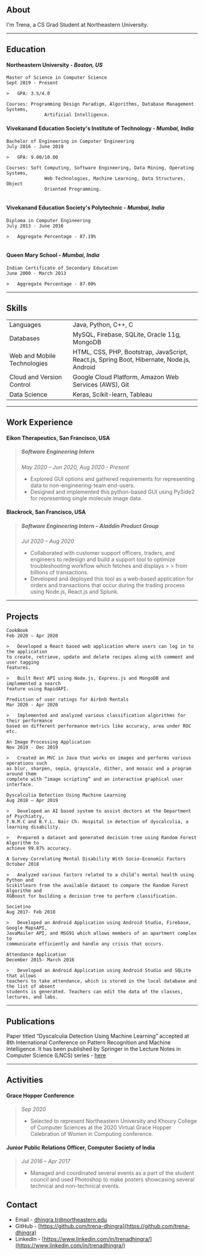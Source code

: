 ## About

I'm Trena, a CS Grad Student at Northeastern University.

* * *

## Education

#### **Northeastern University** - _Boston, US_ 

```
Master of Science in Computer Science                                          Sept 2019 - Present 

>   GPA: 3.5/4.0

Courses: Programming Design Paradigm, Algorithms, Database Management Systems,
              Artificial Intelligence.                                                             
```
#### **Vivekanand Education Society's Institute of Technology** - _Mumbai, India_

```
Bachelor of Engineering in Computer Engineering                         July 2016 - June 2019 

>   GPA: 9.00/10.00

Courses: Soft Computing, Software Engineering, Data Mining, Operating Systems,
              Web Technologies, Machine Learning, Data Structures, Object 
              Oriented Programming.
                                                             
```

#### **Vivekanand Education Society's Polytechnic** - _Mumbai, India_

```
Diploma in Computer Engineering                                                  July 2013 - June 2016

>   Aggregate Percentage - 87.19%
                                                           
```

#### **Queen Mary School** - _Mumbai, India_

```
Indian Certificate of Secondary Education                                   June 2000 - March 2013

>   Aggregate Percentage - 87.00%

```

* * *

## Skills

|     |   | 
|:-------------|:------------------|
| Languages    | Java, Python, C++, C |
| Databases   |MySQL, Firebase, SQLite, Oracle 11g, MongoDB   |
| Web and Mobile Technologies           | HTML, CSS, PHP, Bootstrap, JavaScript, React.js, Spring Boot, Hibernate, Node.js, Android     |
| Cloud and Version Control | Google Cloud Platform, Amazon Web Services (AWS), Git |
|Data Science|Keras, Scikit-learn, Tableau|

* * *

## Work Experience

#### Eikon Therapeutics, San Francisco, USA                                                                 
> ##### Software Engineering Intern                                                                                     
> _May 2020 – Jun 2020, Aug 2020 - Present_
> *   Explored GUI options and gathered requirements for representing data to non-engineering-team end-users.
> *   Designed and implemented this python-based GUI using PySide2 for representing single molecule image data.

#### Blackrock, San Francisco, USA 
> ##### Software Engineering Intern – Aladdin Product Group  
> _Jul 2020 – Aug 2020_
> *   Collaborated with customer support officers, traders, and engineers to redesign and build a support tool to optimize troubleshooting workflow which fetches and displays > > from billions of transactions.
> *   Developed and deployed this tool as a web-based application for orders and transactions that occur during the trading process using Node.js, React.js and Splunk. 

* * *

## Projects

```
CookBook                                                                                       Feb 2020 – Apr 2020

>   Developed a React based web application where users can log in to the application 
to create, retrieve, update and delete recipes along with comment and user tagging
features.

>   Built Rest API using Node.js, Express.js and MongoDB and implemented a search 
feature using RapidAPI.

```

```
Prediction of user ratings for Airbnb Rentals                                   Mar 2020 - Apr 2020

>   Implemented and analyzed various classification algorithms for their performance
based on different performance metrics like accuracy, area under ROC etc. 

```

```
An Image Processing Application                                                    Nov 2019 - Dec 2019

>   Created an MVC in Java that works on images and performs various operations such
as blur, sharpen, sepia, grayscale, dither, and mosaic and a program around them
complete with “image scripting” and an interactive graphical user interface.

```

```
Dyscalculia Detection Using Machine Learning                                Aug 2018 – Apr 2019

>   Developed an AI based system to assist doctors at the Department of Psychiatry,
T.N.M.C and B.Y.L. Nair Ch. Hospital in detection of dyscalculia, a learning disability.

>   Prepared a dataset and generated decision tree using Random Forest Algorithm to
achieve 99.87% accuracy.

```

```
A Survey Correlating Mental Disability With Socio-Economic Factors            October 2018

>   Analyzed various factors related to a child’s mental health using Python and
Scikitlearn from the available dataset to compare the Random Forest Algorithm and
XGBoost for building a decision tree to perform classification.

```

```
Societino                                                                                          Aug 2017- Feb 2018

>   Developed an Android Application using Android Studio, Firebase, Google MapsAPI,
JavaMailer API, and MSG91 which allows members of an apartment complex to 
communicate efficiently and handle any crisis that occurs.

```

```
Attendance Application                                                       December 2015- March 2016

>   Developed an Android Application using Android Studio and SQLite that allows 
teachers to take attendance, which is stored in the local database and the list of absent
students is generated. Teachers can edit the data of the classes, lectures, and labs.

```

* * *

## Publications

Paper titled “Dyscalculia Detection Using Machine Learning” accepted at 8th International Conference on Pattern Recognition and
Machine Intelligence. It has been published by Springer in the Lecture Notes in Computer Science (LNCS) series -
[here](https://doi.org/10.1007/978-3-030-34869-4_13)

* * *

## Activities

#### Grace Hopper Conference
> _Sep 2020_
> * Selected to represent Northeastern University and Khoury College of Computer Sciences at the 2020 Virtual Grace Hopper
>Celebration of Women in Computing conference.

#### Junior Public Relations Officer, Computer Society of India
> _Jul 2016 – Apr 2017_
> * Managed and coordinated several events as a part of the student council and used Photoshop to make posters showcasing
> several technical and non-technical events.

## Contact
* Email - <dhingra.tr@northeastern.edu>
* GitHub - [https://github.com/trena-dhingra](https://github.com/trena-dhingra)
* LinkedIn - [https://www.linkedin.com/in/trenadhingra/](https://www.linkedin.com/in/trenadhingra/)

